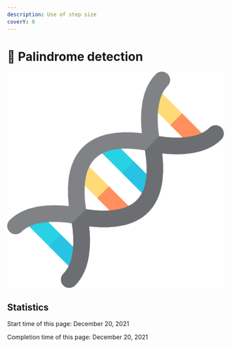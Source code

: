 ```yaml
---
description: Use of step size
coverY: 0
---
```


# 🚩 Palindrome detection

![DNA](<../.gitbook/assets/image (9).png>)













## Statistics

Start time of this page: December 20, 2021

Completion time of this page: December 20, 2021

